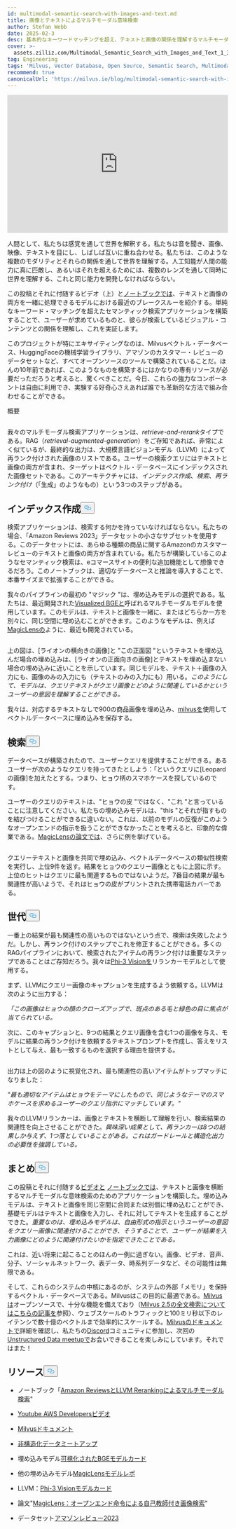 ```yaml
---
id: multimodal-semantic-search-with-images-and-text.md
title: 画像とテキストによるマルチモーダル意味検索
author: Stefan Webb
date: 2025-02-3
desc: 基本的なキーワードマッチングを超え、テキストと画像の関係を理解するマルチモーダルAIを使用したセマンティック検索アプリの構築方法を学ぶ。
cover: >-
  assets.zilliz.com/Multimodal_Semantic_Search_with_Images_and_Text_1_3da9b83015.png
tag: Engineering
tags: 'Milvus, Vector Database, Open Source, Semantic Search, Multimodal AI'
recommend: true
canonicalUrl: 'https://milvus.io/blog/multimodal-semantic-search-with-images-and-text.md'
---
```

<iframe width="100%" height="315" src="https://www.youtube.com/embed/bxE0_QYX_sU?si=PkOHFcZto-rda1Fv" title="YouTube video player" frameborder="0" allow="accelerometer; autoplay; clipboard-write; encrypted-media; gyroscope; picture-in-picture; web-share" referrerpolicy="strict-origin-when-cross-origin" allowfullscreen></iframe>
<p>人間として、私たちは感覚を通して世界を解釈する。私たちは音を聞き、画像、映像、テキストを目にし、しばしば互いに重ね合わせる。私たちは、このような複数のモダリティとそれらの関係を通して世界を理解する。人工知能が人間の能力に真に匹敵し、あるいはそれを超えるためには、複数のレンズを通して同時に世界を理解する、これと同じ能力を開発しなければならない。</p>
<p>この投稿とそれに付随するビデオ（上）と<a href="https://github.com/milvus-io/bootcamp/blob/master/bootcamp/tutorials/quickstart/multimodal_retrieval_amazon_reviews.ipynb">ノートブックでは</a>、テキストと画像の両方を一緒に処理できるモデルにおける最近のブレークスルーを紹介する。単純なキーワード・マッチングを超えたセマンティック検索アプリケーションを構築することで、ユーザーが求めているものと、彼らが検索しているビジュアル・コンテンツとの関係を理解し、これを実証します。</p>
<p>このプロジェクトが特にエキサイティングなのは、Milvusベクトル・データベース、HuggingFaceの機械学習ライブラリ、アマゾンのカスタマー・レビューのデータセットなど、すべてオープンソースのツールで構築されていることだ。ほんの10年前であれば、このようなものを構築するにはかなりの専有リソースが必要だっただろうと考えると、驚くべきことだ。今日、これらの強力なコンポーネントは自由に利用でき、実験する好奇心さえあれば誰でも革新的な方法で組み合わせることができる。</p>
<custom-h1>概要</custom-h1><p>
  <span class="img-wrapper">
    <img translate="no" src="https://assets.zilliz.com/overview_97a124bc9a.jpg" alt="" class="doc-image" id="" />
    <span></span>
  </span>
</p>
<p>我々のマルチモーダル検索アプリケーションは、<em>retrieve-and-rerank</em>タイプである。RAG（<em>retrieval-augmented-generation</em>）をご存知であれば、非常によく似ているが、最終的な出力は、大規模言語ビジョンモデル（LLVM）によって再ランク付けされた画像のリストである。ユーザーの検索クエリにはテキストと画像の両方が含まれ、ターゲットはベクトル・データベースにインデックスされた画像セットである。このアーキテクチャには、<em>インデックス作成</em>、<em>検索</em>、<em>再ランク付け</em>（「生成」のようなもの）という3つのステップがある。</p>
<h2 id="Indexing" class="common-anchor-header">インデックス作成<button data-href="#Indexing" class="anchor-icon" translate="no">
      <svg translate="no"
        aria-hidden="true"
        focusable="false"
        height="20"
        version="1.1"
        viewBox="0 0 16 16"
        width="16"
      >
        <path
          fill="#0092E4"
          fill-rule="evenodd"
          d="M4 9h1v1H4c-1.5 0-3-1.69-3-3.5S2.55 3 4 3h4c1.45 0 3 1.69 3 3.5 0 1.41-.91 2.72-2 3.25V8.59c.58-.45 1-1.27 1-2.09C10 5.22 8.98 4 8 4H4c-.98 0-2 1.22-2 2.5S3 9 4 9zm9-3h-1v1h1c1 0 2 1.22 2 2.5S13.98 12 13 12H9c-.98 0-2-1.22-2-2.5 0-.83.42-1.64 1-2.09V6.25c-1.09.53-2 1.84-2 3.25C6 11.31 7.55 13 9 13h4c1.45 0 3-1.69 3-3.5S14.5 6 13 6z"
        ></path>
      </svg>
    </button></h2><p>検索アプリケーションは、検索する何かを持っていなければならない。私たちの場合、「Amazon Reviews 2023」データセットの小さなサブセットを使用する。このデータセットには、あらゆる種類の商品に関するAmazonのカスタマーレビューのテキストと画像の両方が含まれている。私たちが構築しているこのようなセマンティック検索は、eコマースサイトの便利な追加機能として想像できるだろう。このノートブックは、適切なデータベースと推論を導入することで、本番サイズまで拡張することができる。</p>
<p>我々のパイプラインの最初の "マジック "は、埋め込みモデルの選択である。私たちは、最近開発された<a href="https://huggingface.co/BAAI/bge-visualized">Visualized BGEと</a>呼ばれるマルチモーダルモデルを使用しています。このモデルは、テキストと画像を一緒に、またはどちらか一方を別々に、同じ空間に埋め込むことができます。このようなモデルは、例えば<a href="https://github.com/google-deepmind/magiclens">MagicLensの</a>ように、最近も開発されている。</p>
<p>
  <span class="img-wrapper">
    <img translate="no" src="https://assets.zilliz.com/indexing_1937241be5.jpg" alt="" class="doc-image" id="" />
    <span></span>
  </span>
</p>
<p>上の図は、[ライオンの横向きの画像]と "この正面図 "というテキストを埋め込んだ場合の埋め込みは、[ライオンの正面向きの画像]とテキストを埋め込まない場合の埋め込みに近いことを示しています。同じモデルを、テキスト＋画像の入力にも、画像のみの入力にも（テキストのみの入力にも）用いる。<em>このようにして、モデルは、クエリテキストがクエリ画像とどのように関連しているかというユーザーの意図を理解することができる。</em></p>
<p>我々は、対応するテキストなしで900の商品画像を埋め込み、<a href="https://milvus.io/docs">milvusを</a>使用してベクトルデータベースに埋め込みを保存する。</p>
<h2 id="Retrieval" class="common-anchor-header">検索<button data-href="#Retrieval" class="anchor-icon" translate="no">
      <svg translate="no"
        aria-hidden="true"
        focusable="false"
        height="20"
        version="1.1"
        viewBox="0 0 16 16"
        width="16"
      >
        <path
          fill="#0092E4"
          fill-rule="evenodd"
          d="M4 9h1v1H4c-1.5 0-3-1.69-3-3.5S2.55 3 4 3h4c1.45 0 3 1.69 3 3.5 0 1.41-.91 2.72-2 3.25V8.59c.58-.45 1-1.27 1-2.09C10 5.22 8.98 4 8 4H4c-.98 0-2 1.22-2 2.5S3 9 4 9zm9-3h-1v1h1c1 0 2 1.22 2 2.5S13.98 12 13 12H9c-.98 0-2-1.22-2-2.5 0-.83.42-1.64 1-2.09V6.25c-1.09.53-2 1.84-2 3.25C6 11.31 7.55 13 9 13h4c1.45 0 3-1.69 3-3.5S14.5 6 13 6z"
        ></path>
      </svg>
    </button></h2><p>データベースが構築されたので、ユーザークエリを提供することができる。あるユーザーが次のようなクエリを持ってきたとしよう：「というクエリに[Leopardの画像]を加えたとする。つまり、ヒョウ柄のスマホケースを探しているのです。</p>
<p>ユーザーのクエリのテキストは、"ヒョウの皮 "ではなく、"これ "と言っていることに注意してください。私たちの埋め込みモデルは、"this "とそれが指すものを結びつけることができるに違いない。これは、以前のモデルの反復がこのようなオープンエンドの指示を扱うことができなかったことを考えると、印象的な偉業である。<a href="https://arxiv.org/abs/2403.19651">MagicLensの論文では</a>、さらに例を挙げている。</p>
<p>
  <span class="img-wrapper">
    <img translate="no" src="https://assets.zilliz.com/Retrieval_ad64f48e49.png" alt="" class="doc-image" id="" />
    <span></span>
  </span>
</p>
<p>クエリーテキストと画像を共同で埋め込み、ベクトルデータベースの類似性検索を実行し、上位9件を返す。結果をヒョウのクエリー画像とともに上図に示す。上位のヒットはクエリに最も関連するものではないようだ。7番目の結果が最も関連性が高いようで、それはヒョウの皮がプリントされた携帯電話カバーである。</p>
<h2 id="Generation" class="common-anchor-header">世代<button data-href="#Generation" class="anchor-icon" translate="no">
      <svg translate="no"
        aria-hidden="true"
        focusable="false"
        height="20"
        version="1.1"
        viewBox="0 0 16 16"
        width="16"
      >
        <path
          fill="#0092E4"
          fill-rule="evenodd"
          d="M4 9h1v1H4c-1.5 0-3-1.69-3-3.5S2.55 3 4 3h4c1.45 0 3 1.69 3 3.5 0 1.41-.91 2.72-2 3.25V8.59c.58-.45 1-1.27 1-2.09C10 5.22 8.98 4 8 4H4c-.98 0-2 1.22-2 2.5S3 9 4 9zm9-3h-1v1h1c1 0 2 1.22 2 2.5S13.98 12 13 12H9c-.98 0-2-1.22-2-2.5 0-.83.42-1.64 1-2.09V6.25c-1.09.53-2 1.84-2 3.25C6 11.31 7.55 13 9 13h4c1.45 0 3-1.69 3-3.5S14.5 6 13 6z"
        ></path>
      </svg>
    </button></h2><p>一番上の結果が最も関連性の高いものではないという点で、検索は失敗したようだ。しかし、再ランク付けのステップでこれを修正することができる。多くのRAGパイプラインにおいて、検索されたアイテムの再ランク付けは重要なステップであることはご存知だろう。我々は<a href="https://huggingface.co/microsoft/Phi-3-vision-128k-instruct">Phi-3 Visionを</a>リランカーモデルとして使用する。</p>
<p>まず、LLVMにクエリー画像のキャプションを生成するよう依頼する。LLVMは次のように出力する：</p>
<p><em>「この画像はヒョウの顔のクローズアップで、斑点のある毛と緑色の目に焦点が当てられている。</em></p>
<p>次に、このキャプションと、9つの結果とクエリ画像を含む1つの画像を与え、モデルに結果の再ランク付けを依頼するテキストプロンプトを作成し、答えをリストとして与え、最も一致するものを選択する理由を提供する。</p>
<p>
  <span class="img-wrapper">
    <img translate="no" src="https://assets.zilliz.com/Generation_b016a6c26a.png" alt="" class="doc-image" id="" />
    <span></span>
  </span>
</p>
<p>出力は上の図のように視覚化され、最も関連性の高いアイテムがトップマッチになりました：</p>
<p><em>"最も適切なアイテムはヒョウをテーマにしたもので、同じようなテーマのスマホケースを求めるユーザーのクエリ指示にマッチしています。"</em></p>
<p>我々のLLVMリランカーは、画像とテキストを横断して理解を行い、検索結果の関連性を向上させることができた。<em>興味深い成果として、再ランカーは8つの結果しか与えず、1つ落としていることがある。これはガードレールと構造化出力の必要性を強調している。</em></p>
<h2 id="Summary" class="common-anchor-header">まとめ<button data-href="#Summary" class="anchor-icon" translate="no">
      <svg translate="no"
        aria-hidden="true"
        focusable="false"
        height="20"
        version="1.1"
        viewBox="0 0 16 16"
        width="16"
      >
        <path
          fill="#0092E4"
          fill-rule="evenodd"
          d="M4 9h1v1H4c-1.5 0-3-1.69-3-3.5S2.55 3 4 3h4c1.45 0 3 1.69 3 3.5 0 1.41-.91 2.72-2 3.25V8.59c.58-.45 1-1.27 1-2.09C10 5.22 8.98 4 8 4H4c-.98 0-2 1.22-2 2.5S3 9 4 9zm9-3h-1v1h1c1 0 2 1.22 2 2.5S13.98 12 13 12H9c-.98 0-2-1.22-2-2.5 0-.83.42-1.64 1-2.09V6.25c-1.09.53-2 1.84-2 3.25C6 11.31 7.55 13 9 13h4c1.45 0 3-1.69 3-3.5S14.5 6 13 6z"
        ></path>
      </svg>
    </button></h2><p>この投稿とそれに付随する<a href="https://www.youtube.com/watch?v=bxE0_QYX_sU">ビデオと</a> <a href="https://github.com/milvus-io/bootcamp/blob/master/bootcamp/tutorials/quickstart/multimodal_retrieval_amazon_reviews.ipynb">ノートブックでは</a>、テキストと画像を横断するマルチモーダルな意味検索のためのアプリケーションを構築した。埋め込みモデルは、テキストと画像を同じ空間に合同または別個に埋め込むことができ、基礎モデルはテキストと画像を入力し、それに対してテキストを生成することができた。<em>重要なのは、埋め込みモデルは、自由形式の指示というユーザーの意図をクエリー画像に関連付けることができ、そうすることで、ユーザーが結果を入力画像にどのように関連付けたいかを指定できたことである。</em></p>
<p>これは、近い将来に起こることのほんの一例に過ぎない。画像、ビデオ、音声、分子、ソーシャルネットワーク、表データ、時系列データなど、その可能性は無限である。</p>
<p>そして、これらのシステムの中核にあるのが、システムの外部「メモリ」を保持するベクトル・データベースである。Milvusはこの目的に最適である。<a href="https://milvus.io/blog/get-started-with-hybrid-semantic-full-text-search-with-milvus-2-5.md">Milvusは</a>オープンソースで、十分な機能を備えており（<a href="https://milvus.io/blog/get-started-with-hybrid-semantic-full-text-search-with-milvus-2-5.md">Milvus 2.5の全文検索についてはこちらの記事を</a>参照）、ウェブスケールのトラフィックと100ミリ秒以下のレイテンシで数十億のベクトルまで効率的にスケールする。<a href="https://milvus.io/docs">Milvusのドキュメントで</a>詳細を確認し、私たちの<a href="https://milvus.io/discord">Discord</a>コミュニティに参加し、次回の<a href="https://lu.ma/unstructured-data-meetup">Unstructured Data meetupで</a>お会いできることを楽しみにしています。それではまた！</p>
<h2 id="Resources" class="common-anchor-header">リソース<button data-href="#Resources" class="anchor-icon" translate="no">
      <svg translate="no"
        aria-hidden="true"
        focusable="false"
        height="20"
        version="1.1"
        viewBox="0 0 16 16"
        width="16"
      >
        <path
          fill="#0092E4"
          fill-rule="evenodd"
          d="M4 9h1v1H4c-1.5 0-3-1.69-3-3.5S2.55 3 4 3h4c1.45 0 3 1.69 3 3.5 0 1.41-.91 2.72-2 3.25V8.59c.58-.45 1-1.27 1-2.09C10 5.22 8.98 4 8 4H4c-.98 0-2 1.22-2 2.5S3 9 4 9zm9-3h-1v1h1c1 0 2 1.22 2 2.5S13.98 12 13 12H9c-.98 0-2-1.22-2-2.5 0-.83.42-1.64 1-2.09V6.25c-1.09.53-2 1.84-2 3.25C6 11.31 7.55 13 9 13h4c1.45 0 3-1.69 3-3.5S14.5 6 13 6z"
        ></path>
      </svg>
    </button></h2><ul>
<li><p>ノートブック「<a href="https://github.com/milvus-io/bootcamp/blob/master/bootcamp/tutorials/quickstart/multimodal_retrieval_amazon_reviews.ipynb">Amazon ReviewsとLLVM Rerankingによるマルチモーダル検索</a>"</p></li>
<li><p><a href="https://www.youtube.com/watch?v=bxE0_QYX_sU">Youtube AWS Developersビデオ</a></p></li>
<li><p><a href="https://milvus.io/docs">Milvusドキュメント</a></p></li>
<li><p><a href="https://lu.ma/unstructured-data-meetup">非構造化データミートアップ</a></p></li>
<li><p>埋め込みモデル<a href="https://huggingface.co/BAAI/bge-visualized">可視化されたBGEモデルカード</a></p></li>
<li><p>他の埋め込みモデル<a href="https://github.com/google-deepmind/magiclens">MagicLensモデルレポ</a></p></li>
<li><p>LLVM：<a href="https://huggingface.co/microsoft/Phi-3-vision-128k-instruct">Phi-3 Visionモデルカード</a></p></li>
<li><p>論文"<a href="https://arxiv.org/abs/2403.19651">MagicLens：オープンエンド命令による自己教師付き画像検索</a>"</p></li>
<li><p>データセット<a href="https://amazon-reviews-2023.github.io/">アマゾンレビュー2023</a></p></li>
</ul>

